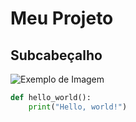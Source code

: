 # Meu Projeto
## Subcabeçalho

![Exemplo de Imagem](https://github.com/Exp-Communicate-Using-Markdown-Cohort-1/series-communicate-using-markdown-ezrafchev/assets/129979017/19d4eba4-14be-4943-85c7-b6579242520a)



```python
def hello_world():
    print("Hello, world!")


